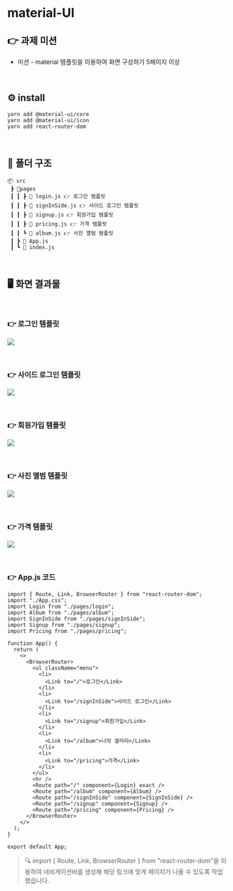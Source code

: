 # material-UI

## 👉 과제 미션

- 미션 - material 템플릿을 이용하여 화면 구성하기 5페이지 이상

<br>

## ⚙️ install

```
yarn add @material-ui/core
yarn add @material-ui/icon
yarn add react-router-dom
```

<br>

## 📂 폴더 구조

```
📦 src
 ┣ 📂pages
 ┃ ┃ ┣ 📜 login.js 👉 로그인 템플릿
 ┃ ┃ ┣ 📜 signInSide.js 👉 사이드 로그인 템플릿
 ┃ ┃ ┣ 📜 signup.js 👉 회원가입 템플릿
 ┃ ┃ ┣ 📜 pricing.js 👉 가격 템플릿
 ┃ ┃ ┗ 📜 album.js 👉 사진 앨범 템플릿
 ┃ ┣ 📜 App.js
 ┃ ┗ 📜 index.js
```

<Br />

## 🖥 화면 결과물

<br />

### 👉 로그인 템플릿

![](https://images.velog.io/images/leemember/post/c7c4421d-f031-4cc2-9e4a-57daa6989218/%E1%84%89%E1%85%B3%E1%84%8F%E1%85%B3%E1%84%85%E1%85%B5%E1%86%AB%E1%84%89%E1%85%A3%E1%86%BA%202021-09-03%20%E1%84%8B%E1%85%A9%E1%84%92%E1%85%AE%207.52.22.png)

<br />

### 👉 사이드 로그인 템플릿

![](https://images.velog.io/images/leemember/post/051439c8-bf87-450a-8490-73c9dd063688/%E1%84%89%E1%85%B3%E1%84%8F%E1%85%B3%E1%84%85%E1%85%B5%E1%86%AB%E1%84%89%E1%85%A3%E1%86%BA%202021-09-03%20%E1%84%8B%E1%85%A9%E1%84%92%E1%85%AE%207.52.32.png)

<br />

### 👉 회원가입 템플릿

![](https://images.velog.io/images/leemember/post/e0706786-62c2-4ab6-9b87-95bbc4677320/%E1%84%89%E1%85%B3%E1%84%8F%E1%85%B3%E1%84%85%E1%85%B5%E1%86%AB%E1%84%89%E1%85%A3%E1%86%BA%202021-09-03%20%E1%84%8B%E1%85%A9%E1%84%92%E1%85%AE%207.52.35.png)

<br />

### 👉 사진 앨범 템플릿

![](https://images.velog.io/images/leemember/post/bd0f523f-0507-4e08-9d4b-93d7249cfd71/%E1%84%89%E1%85%B3%E1%84%8F%E1%85%B3%E1%84%85%E1%85%B5%E1%86%AB%E1%84%89%E1%85%A3%E1%86%BA%202021-09-03%20%E1%84%8B%E1%85%A9%E1%84%92%E1%85%AE%207.52.38.png)

<br />

### 👉 가격 템플릿

![](https://images.velog.io/images/leemember/post/fef5d43d-bdec-460f-8fe4-8bc6423c1314/%E1%84%89%E1%85%B3%E1%84%8F%E1%85%B3%E1%84%85%E1%85%B5%E1%86%AB%E1%84%89%E1%85%A3%E1%86%BA%202021-09-03%20%E1%84%8B%E1%85%A9%E1%84%92%E1%85%AE%207.52.41.png)

<br />

### 👉 App.js 코드

```
import { Route, Link, BrowserRouter } from "react-router-dom";
import "./App.css";
import Login from "./pages/login";
import Album from "./pages/album";
import SignInSide from "./pages/signInSide";
import Signup from "./pages/signup";
import Pricing from "./pages/pricing";

function App() {
  return (
    <>
      <BrowserRouter>
        <ul className="menu">
          <li>
            <Link to="/">로그인</Link>
          </li>
          <li>
            <Link to="/signInSide">사이드 로그인</Link>
          </li>
          <li>
            <Link to="/signup">회원가입</Link>
          </li>
          <li>
            <Link to="/album">나의 갤러리</Link>
          </li>
          <li>
            <Link to="/pricing">가격</Link>
          </li>
        </ul>
        <hr />
        <Route path="/" component={Login} exact />
        <Route path="/album" component={Album} />
        <Route path="/signInSide" component={SignInSide} />
        <Route path="/signup" component={Signup} />
        <Route path="/pricing" component={Pricing} />
      </BrowserRouter>
    </>
  );
}

export default App;

```

> 🔍 import { Route, Link, BrowserRouter } from "react-router-dom"을 이용하여 네비게이션바를 생성해 해당 링크에 맞게 페이지가 나올 수 있도록 작업했습니다.
